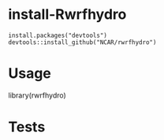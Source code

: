 # install-Rwrfhydro

```
install.packages("devtools")
devtools::install_github("NCAR/rwrfhydro")
```

# Usage
library(rwrfhydro)

# Tests
